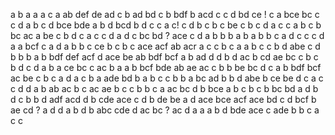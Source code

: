 a
b a
a 
a c
a
ab
def
de ad
c
b
ad bd
c
b
bdf
b
acd
c
c
d
bd ce !
c a
bce
bc
c
c
d
a b
c
d
bce bde
a
b d
bcd
b d
c
c a c!
c d
b c
b
c
be
c
b
c
d
a c
c
a b
c
b
bc ac
a
be
c
b d
c a
c
c
d
a d
c
bc bd ?
ace
c
d a
b
b
b
a b
a b
b
c a
d c
c
c
d
a
a
bcf
c
a
d
a b
b
c
ce
b
c
b
c
ace acf
ab acr
a c
c
b c
a
a b
c
c b
d
abe
c  d
b
b
b a
b
bdf def
acf
d
ace
be ab
bdf bcf
a
b
ad
d
d
b
d
ac
b
cd ae
bc
c b
c
b
d
c
d
a
b
a
ce bc
c
ac
b
a
a b
bcf
bde
ab
ae ac
c b
b
be bc
d
c
a
b
bdf bcf
ac
be
c b
c
a d
a
c
b
a
ade
bd
b
a
b c
c b
b
a
bc ad
b
b d
abe
b
ce be
d c
a
c
c d
d
a
b
ab ac
b
c
ac ae
b c
c
b
b
c
a
ac bc
d b
bce
a
b
c b
c
b
bc bd
a
d
b
d
c b
b
d
adf acd
d b
cde
ace
c
d b
de be
a d
ace bce
acf ace
bd
c
d
bcf
b
ae cd ?
a d
d
a
b d
b
abc cde
d
ac bc ? ac
d a
a
a
b d
bde ace
c
ade
b
b
c
a c
c
